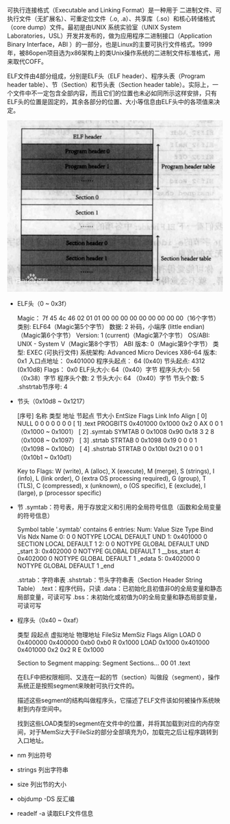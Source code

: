 可执行连接格式（Executable and Linking Format）是一种用于 二进制文件、可执行文件（无扩展名）、可重定位文件（.o, .a）、共享库（.so）和核心转储格式（core dump）文件。最初是由UNIX 系统实验室（UNIX System Laboratories，USL）开发并发布的，做为应用程序二进制接口（Application Binary Interface，ABI ）的一部分，也是Linux的主要可执行文件格式。1999年，被86open项目选为x86架构上的类Unix操作系统的二进制文件标准格式，用来取代COFF。

ELF文件由4部分组成，分别是ELF头（ELF header）、程序头表（Program header table）、节（Section）和节头表（Section header table）。实际上，一个文件中不一定包含全部内容，而且它们的位置也未必如同所示这样安排，只有ELF头的位置是固定的，其余各部分的位置、大小等信息由ELF头中的各项值来决定。

![img](ELF格式.assets/1.png)

- ELF头（0 ~ 0x3f）

  Magic：   7f 45 4c 46 02 01 01 00 00 00 00 00 00 00 00 00（16个字节）
  类别:        ELF64（Magic第5个字节）
  数据:        2 补码，小端序 (little endian)（Magic第6个字节）
  Version:  1 (current)（Magic第7个字节）
  OS/ABI:   UNIX - System V（Magic第8个字节）
  ABI 版本: 0（Magic第9个字节）
  类型:         EXEC (可执行文件)
  系统架构:  Advanced Micro Devices X86-64
  版本:         0x1
  入口点地址：    0x401000
  程序头起点：    64 (0x40)
  节头起点:          4312 (0x10d8)
  Flags：              0x0
  ELF头大小:        64（0x40）字节
  程序头大小:      56 （0x38）字节
  程序头个数:      2
  节头大小:          64 （0x40）字节
  节头个数:          5
  .shstrtab节序号: 4

- 节头（0x10d8 ~ 0x1217）

  [序号]  名称         类型             地址            节起点   节大小  EntSize  Flags   Link   Info     Align
  [ 0]      NULL                            0                  0            0            0                        0         0         0
  [ 1]      .text         PROGBITS  0x401000   0x1000  0x2       0             AX       0         0         1     （0x1000 ~ 0x1001）
  [ 2]      .symtab   SYMTAB     0                  0x1008  0x90     0x18                   3         2         8     （0x1008 ~ 0x1097）
  [ 3]      .strtab      STRTAB      0                  0x1098  0x19     0                         0         0         1     （0x1098 ~ 0x10b0）
  [ 4]      .shstrtab  STRTAB      0                  0x10b1  0x21     0                         0         0         1     （0x10b1 ~ 0x10d1）

  Key to Flags:
      W (write), A (alloc), X (execute), M (merge), S (strings), I (info),
      L (link order), O (extra OS processing required), G (group), T (TLS),
      C (compressed), x (unknown), o (OS specific), E (exclude),
      l (large), p (processor specific)

- 节
  .symtab：符号表，用于存放定义和引用的全局符号信息（函数和全局变量的符号信息）
  
  Symbol table '.symtab' contains 6 entries:
   Num:  Value            Size  Type         Bind        Vis                 Ndx   Name
   0:         0                   0       NOTYPE   LOCAL     DEFAULT     UND
   1:         0x401000    0       SECTION  LOCAL     DEFAULT    1
   2:         0                   0       NOTYPE   GLOBAL  DEFAULT     UND  _start
   3:         0x402000    0       NOTYPE   GLOBAL  DEFAULT    1         __bss_start
   4:         0x402000    0       NOTYPE   GLOBAL  DEFAULT    1         _edata
   5:         0x402000    0       NOTYPE   GLOBAL  DEFAULT    1         _end
  
  .strtab：字符串表
  .shstrtab：节头字符串表（Section Header String Table）
  .text：程序代码，只读
  .data：已初始化且初值非0的全局变量和静态局部变量，可读可写
  .bss：未初始化或初值为0的全局变量和静态局部变量，可读可写
  
- 程序头（0x40 ~ 0xaf）
  
  类型    段起点     虚拟地址    物理地址    FileSiz  MemSiz  Flags   Align
  LOAD  0              0x400000  0x400000  0xb0    0xb0       R         0x1000
  LOAD  0x1000   0x401000  0x401000  0x2       0x2         R E      0x1000
  
   Section to Segment mapping:
    Segment Sections...
     00
     01     .text
  
  在ELF中把权限相同、又连在一起的节（section）叫做段（segment），操作系统正是按照segment来映射可执行文件的。
  
  描述这些segment的结构叫做程序头，它描述了ELF文件该如何被操作系统映射到内存空间中。
  
  找到这些LOAD类型的segment在文件中的位置，并将其加载到对应的内存空间，对于MemSiz大于FileSiz的部分全部填充为0，加载完之后让程序跳转到入口地址。





- nm  列出符号
- strings  列出字符串
- size  列出节的大小
- objdump -DS  反汇编
- readelf -a  读取ELF文件信息